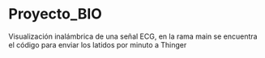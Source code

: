 # Proyecto_BIO
Visualización inalámbrica de una señal ECG, en la rama main se encuentra el código para enviar los latidos por minuto a Thinger
